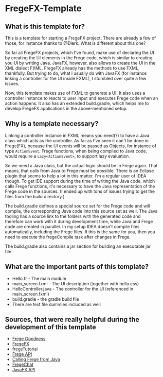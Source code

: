 # FregeFX-Template

## What is this template for?
This is a template for starting a FregeFX project. There are already a few of those, for instance thanks to @Dierk. What is different about this one?

So far all FregeFX projects, which I've found, make use of declaring the UI by creating the UI elements in the Frege code, which is similar to creating you UI by writing Java. JavaFX, however, also allows to create the UI in the XML dialect FXML. FregeFX already has the methods to use FXML, thankfully. But trying to do, what I usually do with JavaFX (for instance linking a controller for the UI inside FXML), I stumbled over quite a few issues.

Now, this template makes use of FXML to generate a UI. It also uses a controller instance to reacts to user input and executes Frege code when an action happens. It also has an extended build.gradle, which helps me to develop FregeFX applications in the above-mentioned setup.

## Why is a template necessary?
Linking a controller instance in FXML means you need(?) to have a Java class which acts as the controller. As far as I've seen it can't be done in Frege(FX), because the UI events will be passed as Objects, for instance of type `ActionEvent`. Frege functions, when being compiled to Java code, would require a `Lazy<ActionEvent>`, to support lazy evaluation.

So we need a Java class, but the actual logic should be in Frege again. That means, that calls from Java to Frege must be possible. There is an Eclipse plugin that seems to help a lot in this matter. I'm a regular user of IDEA though. To get IDE support during the time of writing the Java code, which calls Frege functions, it's necessary to have the Java representation of the Frege code in the sources. (I ended up with tons of issues trying to get the files from the build directory.)

The build.gradle defines a special source set for the Frege code and will compile, the corresponding Java code into this source set as well. The Java tooling has a source link to the folders with the generated code and therefore can work with it during development time, while Java and Frege code are created in parallel. In my setup IDEA doesn't compile files automatically, including the Frege files. If this is the same for you, then you need to execute the fregeCompile task after changes in Frege.

The build.gradle also contains a jar section for building an executable jar file.

## What are the important parts of this template?
* Hello.fr - The main module
* main_screen.fxml - The UI description (together with hello.css)
* HelloController.java - The controller for the UI (referenced in main_screen.fxml)
* build.gradle - the gradle build file
* There are test file dummies included as well

## Sources, that were really helpful during the development of this template
* [Frege Goodness](https://dierk.gitbooks.io/fregegoodness/)
* [FregeFX](https://github.com/Frege/FregeFX)
* [fregeTutorial](https://github.com/Dierk/fregeTutorial)
* [Frege API](http://www.frege-lang.org/doc/fregedoc.html)
* [Calling Frege from Java](https://github.com/Frege/frege/wiki/Calling-Frege-from-Java-(from-release-3.24-on))
* [FregeChat](https://github.com/Dierk/FregeChat)
* [JavaFX API](https://docs.oracle.com/javase/8/javafx/api/toc.htm)
